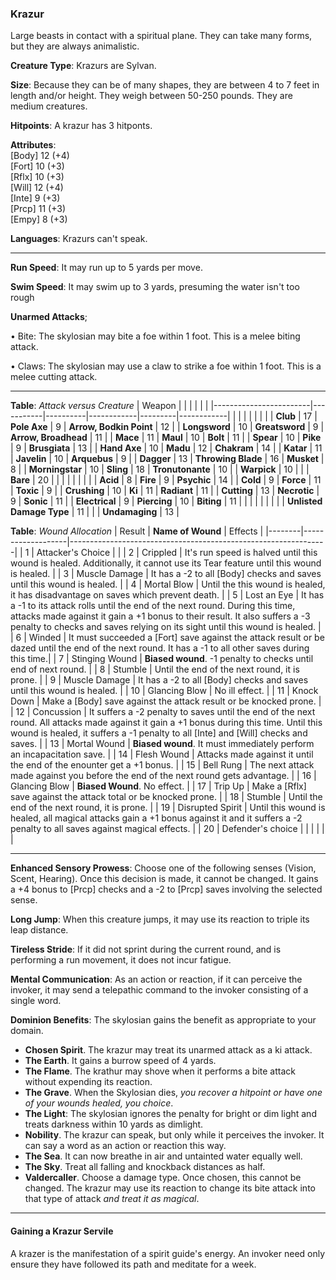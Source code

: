 ### Krazur
Large beasts in contact with a spiritual plane. They can take many forms, but they are always animalistic.

**Creature Type**: Krazurs are Sylvan.

**Size**: Because they can be of many shapes, they are between 4 to 7 feet in length and/or height. They weigh between 50-250 pounds. They are medium creatures.

**Hitpoints**: A krazur has 3 hitponts.

**Attributes**:  
[Body] 12 (+4)  
[Fort] 10 (+3)  
[Rflx] 10 (+3)  
[Will] 12 (+4)  
[Inte] 9  (+3)  
[Prcp] 11 (+3)  
[Empy] 8  (+3)  

**Languages**: Krazurs can't speak.

-----

**Run Speed**: It may run up to 5 yards per move.

**Swim Speed**: It may swim up to 3 yards, presuming the water isn't too rough

**Unarmed Attacks**;

 • Bite: The skylosian may bite a foe within 1 foot. This is a melee biting attack.

 • Claws: The skylosian may use a claw to strike a foe within 1 foot. This is a melee cutting attack.

-----

**Table**: *Attack versus Creature*
| Weapon                 |          |            |         |            |         |
|------------------------|-----------|----------|------------|---------|------------|
|                        |          |            |         |            |         |
| **Club**                   | 17     | **Pole Axe**       | 9      | **Arrow, Bodkin Point**    | 12    |
| **Longsword**              | 10     | **Greatsword**     | 9      | **Arrow, Broadhead**       | 11    |
| **Mace**                   | 11     | **Maul**           | 10     | **Bolt**                   | 11    |
| **Spear**                  | 10     | **Pike**           | 9      | **Brusgiata**              | 13    |
| **Hand Axe**               | 10     | **Madu**           | 12     | **Chakram**                | 14    |
| **Katar**                  | 11     | **Javelin**        | 10     | **Arquebus**               | 9     |
| **Dagger**                 | 13     | **Throwing Blade** | 16     | **Musket**                 | 8     |
| **Morningstar**            | 10     | **Sling**          | 18     | **Tronutonante**           | 10    |
| **Warpick**                | 10     |              |              | **Bare**                   | 20    |
|                        |           |          |            |         |            |
| **Acid**                   | 8      | **Fire**           | 9      | **Psychic**               | 14     |
| **Cold**                   | 9      | **Force**          | 11     | **Toxic**                 | 9     |
| **Crushing**               | 10     | **Ki**             | 11     | **Radiant**               | 11     |
| **Cutting**                | 13     | **Necrotic**       | 9      | **Sonic**                 | 11     |
| **Electrical**             | 9      | **Piercing**       | 10     | **Biting**                | 11     |
|                        |           |          |            |         |            |
| **Unlisted Damage Type** | 11 |                    |              | **Undamaging** | 13 |

**Table**: *Wound Allocation*
| Result | **Name of Wound** | Effects                                                        |
|--------|-------------------|----------------------------------------------------------------|
|   1    | Attacker's Choice |                                                                |
|   2    | Crippled          | It's run speed is halved until this wound is healed. Additionally, it cannot use its Tear feature until this wound is healed.      |
|   3    | Muscle Damage     | It has a -2 to all [Body] checks and saves until this wound is healed. |
|   4    | Mortal Blow       | Until the this wound is healed, it has disadvantage on saves which prevent death. |
|   5    | Lost an Eye       | It has a -1 to its attack rolls until the end of the next round. During this time, attacks made against it gain a +1 bonus to their result. It also suffers a -3 penalty to checks and saves relying on its sight until this wound is healed. |
|   6    | Winded            | It must succeeded a [Fort] save against the attack result or be dazed until the end of the next round. It has a -1 to all other saves during this time.|
|   7    | Stinging Wound    | **Biased wound**. -1 penalty to checks until end of next round. |
|   8    | Stumble           | Until the end of the next round, it is prone. |
|   9    | Muscle Damage     | It has a -2 to all [Body] checks and saves until this wound is healed. |
|   10   | Glancing Blow     | No ill effect. |
|   11   | Knock Down        | Make a [Body] save against the attack result or be knocked prone. |
|   12   | Concussion        | It suffers a -2 penalty to saves until the end of the next round. All attacks made against it gain a +1 bonus during this time. Until this wound is healed, it suffers a -1 penalty to all [Inte] and [Will] checks and saves. |
|   13   | Mortal Wound      | **Biased wound**. It must immediately perform an incapacitation save. |
|   14   | Flesh Wound       | Attacks made against it until the end of the enounter get a +1 bonus. |
|   15   | Bell Rung         | The next attack made against you before the end of the next round gets advantage.  |
|   16   | Glancing Blow     | **Biased Wound**. No effect. |
|   17   | Trip Up           | Make a [Rflx] save against the attack total or be knocked prone.                                  |
|   18   | Stumble           | Until the end of the next round, it is prone. |
|   19   | Disrupted Spirit  | Until this wound is healed, all magical attacks gain a +1 bonus against it and it suffers a -2 penalty to all saves against magical effects. |
|   20   | Defender's choice |                                   |
|        |                                                |                                   |

-----

**Enhanced Sensory Prowess**: Choose one of the following senses (Vision, Scent, Hearing). Once this decision is made, it cannot be changed. It gains a +4 bonus to [Prcp] checks and a -2 to [Prcp] saves involving the selected sense.

**Long Jump**: When this creature jumps, it may use its reaction to triple its leap distance.

**Tireless Stride**: If it did not sprint during the current round, and is performing a run movement, it does not incur fatigue.

**Mental Communication**: As an action or reaction, if it can perceive the invoker, it may send a telepathic command to the invoker consisting of a single word.

**Dominion Benefits**: The skylosian gains the benefit as appropriate to your domain.  
* **Chosen Spirit**. The krazur may treat its unarmed attack as a ki attack.
* **The Earth**. It gains a burrow speed of 4 yards.
* **The Flame**. The krathur may shove when it performs a bite attack without expending its reaction.
* **The Grave**. When the Skylosian dies, *you recover a hitpoint or have one of your wounds healed, you choice*.
* **The Light**: The skylosian ignores the penalty for bright or dim light and treats darkness within 10 yards as dimlight.
* **Nobility**. The krazur can speak, but only while it perceives the invoker. It can say a word as an action or reaction this way.
* **The Sea**. It can now breathe in air and untainted water equally well.
* **The Sky**. Treat all falling and knockback distances as half. 
* **Valdercaller**. Choose a damage type. Once chosen, this cannot be changed. The krazur may use its reaction to change its bite attack into that type of attack *and treat it as magical*.

-----

#### Gaining a Krazur Servile

A krazer is the manifestation of a spirit guide's energy. An invoker need only ensure they have followed its path and meditate for a week.
